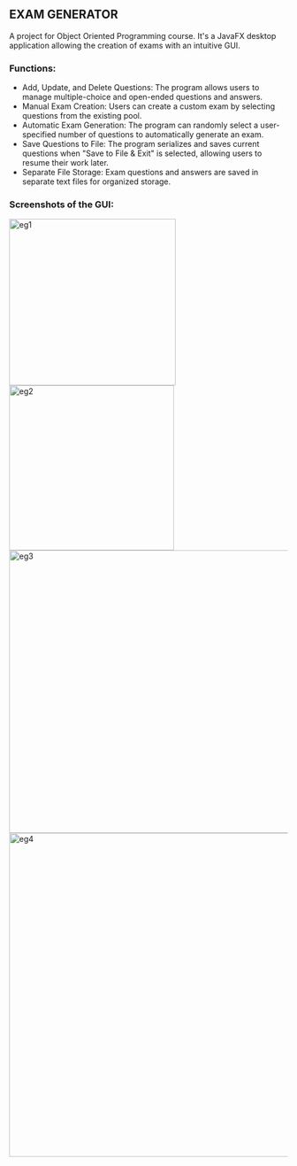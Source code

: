 <h2 align="left">
  EXAM GENERATOR
</h2>

A project for Object Oriented Programming course. It's a JavaFX desktop application allowing the creation of exams with an intuitive GUI.

### <p>Functions:</p>
* Add, Update, and Delete Questions: The program allows users to manage multiple-choice and open-ended questions and answers.
* Manual Exam Creation: Users can create a custom exam by selecting questions from the existing pool.
* Automatic Exam Generation: The program can randomly select a user-specified number of questions to automatically generate an exam.
* Save Questions to File: The program serializes and saves current questions when "Save to File & Exit" is selected, allowing users to resume their work later.
* Separate File Storage: Exam questions and answers are saved in separate text files for organized storage.


### <p>Screenshots of the GUI:</p>
<img width="301" alt="eg1" src="https://github.com/user-attachments/assets/e1d09b7c-8cc8-4196-80ee-ef19c616780a"> <br />
<img width="298" alt="eg2" src="https://github.com/user-attachments/assets/5879ebc8-339e-46b4-ace4-f21b031a2b77"> <br />
<img width="511" alt="eg3" src="https://github.com/user-attachments/assets/29bafbaa-ee72-4249-ac25-d779025bc4e7"> <br />
<img width="585" alt="eg4" src="https://github.com/user-attachments/assets/626f5050-6110-4a28-b9d6-ecf0f03ee1ce"> <br />
